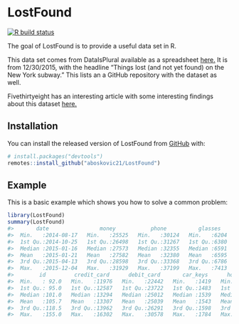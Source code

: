 
<!-- README.md is generated from README.Rmd. Please edit that file -->

# LostFound

<!-- badges: start -->

[![R build
status](https://github.com/aboskovic21/LostFound/workflows/R-CMD-check/badge.svg)](https://github.com/aboskovic21/LostFound/actions)
<!-- badges: end -->

The goal of LostFound is to provide a useful data set in R.

This data set comes from DataIsPlural available as a spreadsheet
[here.](https://docs.google.com/spreadsheets/d/1wZhPLMCHKJvwOkP4juclhjFgqIY8fQFMemwKL2c64vk/edit#gid=0)
It is from 12/30/2015, with the headline “Things lost (and not yet
found) on the New York subway.” This lists an a GitHub repository with
the dataset as well.

Fivethirtyeight has an interesting article with some interesting
findings about this dataset
[here.](https://fivethirtyeight.com/features/mta-new-york-lost-and-found-subway-most-common/)

## Installation

You can install the released version of LostFound from
[GitHub](https://github.com/) with:

``` r
# install.packages("devtools")
remotes::install_github("aboskovic21/LostFound")
```

## Example

This is a basic example which shows you how to solve a common problem:

``` r
library(LostFound)
summary(LostFound)
#>       date                money           phone          glasses    
#>  Min.   :2014-08-17   Min.   :25525   Min.   :30124   Min.   :6204  
#>  1st Qu.:2014-10-25   1st Qu.:26498   1st Qu.:31267   1st Qu.:6380  
#>  Median :2015-01-16   Median :27573   Median :32355   Median :6591  
#>  Mean   :2015-01-21   Mean   :27582   Mean   :32380   Mean   :6595  
#>  3rd Qu.:2015-04-13   3rd Qu.:28598   3rd Qu.:33368   3rd Qu.:6786  
#>  Max.   :2015-12-04   Max.   :31929   Max.   :37199   Max.   :7413  
#>        id         credit_card      debit_card       car_keys      house_keys  
#>  Min.   : 92.0   Min.   :11976   Min.   :22442   Min.   :1419   Min.   :6893  
#>  1st Qu.: 95.0   1st Qu.:12587   1st Qu.:23722   1st Qu.:1483   1st Qu.:7258  
#>  Median :101.0   Median :13294   Median :25012   Median :1539   Median :7593  
#>  Mean   :105.7   Mean   :13307   Mean   :25039   Mean   :1543   Mean   :7583  
#>  3rd Qu.:118.5   3rd Qu.:13962   3rd Qu.:26291   3rd Qu.:1598   3rd Qu.:7902  
#>  Max.   :155.0   Max.   :16302   Max.   :30578   Max.   :1784   Max.   :8875
```
